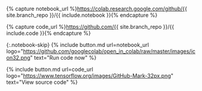 <!--
Licensed under the Apache License, Version 2.0 (the "License");
you may not use this file except in compliance with the License.
You may obtain a copy of the License at

http://www.apache.org/licenses/LICENSE-2.0

Unless required by applicable law or agreed to in writing, software
distributed under the License is distributed on an "AS IS" BASIS,
WITHOUT WARRANTIES OR CONDITIONS OF ANY KIND, either express or implied.
See the License for the specific language governing permissions and
limitations under the License.
-->

{% capture notebook_url %}https://colab.research.google.com/github/{{ site.branch_repo }}/{{ include.notebook }}{% endcapture %}

{% capture code_url %}https://github.com/{{ site.branch_repo }}/{{ include.code }}{% endcapture %}

{:.notebook-skip}
{% include button.md
  url=notebook_url
  logo="https://github.com/googlecolab/open_in_colab/raw/master/images/icon32.png"
  text="Run code now"
%}

{% include button.md
  url=code_url
  logo="https://www.tensorflow.org/images/GitHub-Mark-32px.png"
  text="View source code"
%}
<br><br><br>
